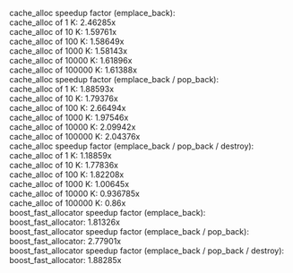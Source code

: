 cache_alloc speedup factor (emplace_back):    
cache_alloc of 1 K: 2.46285x    
cache_alloc of 10 K: 1.59761x    
cache_alloc of 100 K: 1.58649x    
cache_alloc of 1000 K: 1.58143x    
cache_alloc of 10000 K: 1.61896x    
cache_alloc of 100000 K: 1.61388x    
cache_alloc speedup factor (emplace_back / pop_back):    
cache_alloc of 1 K: 1.88593x    
cache_alloc of 10 K: 1.79376x    
cache_alloc of 100 K: 2.66494x    
cache_alloc of 1000 K: 1.97546x    
cache_alloc of 10000 K: 2.09942x    
cache_alloc of 100000 K: 2.04376x    
cache_alloc speedup factor (emplace_back / pop_back / destroy):    
cache_alloc of 1 K: 1.18859x    
cache_alloc of 10 K: 1.77836x    
cache_alloc of 100 K: 1.82208x    
cache_alloc of 1000 K: 1.00645x    
cache_alloc of 10000 K: 0.936785x    
cache_alloc of 100000 K: 0.86x    
boost_fast_allocator speedup factor (emplace_back):    
boost_fast_allocator: 1.81326x    
boost_fast_allocator speedup factor (emplace_back / pop_back):    
boost_fast_allocator: 2.77901x    
boost_fast_allocator speedup factor (emplace_back / pop_back / destroy):    
boost_fast_allocator: 1.88285x    
